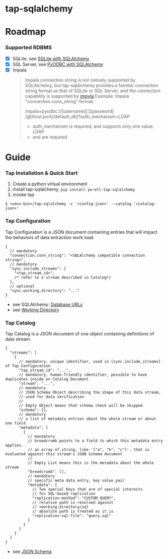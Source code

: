 # tap-sqlalchemy

# Roadmap

### Supported RDBMS

- [x] SQLite, see [SQLite with SQLAlchemy](https://docs.sqlalchemy.org/en/14/dialects/sqlite.html#connect-strings)
- [x] SQL Server, see [PyODBC with SQLAlchemy](https://docs.sqlalchemy.org/en/14/dialects/mssql.html#module-sqlalchemy.dialects.mssql.pyodbc)
- [x] Impala
  > Impala connection string is not natively supported by SQLAlchemy, but
  tap-sqlalchemy provides a familiar connection string format as that of SQLite or SQL Server, and the 
  connection capability is supported by [impyla](https://github.com/cloudera/impyla)
  > Example: 
  > Impala "connection.conn_string" format:
  > 
  > impala+pyodbc://[username][:][password][@]host:port[/default_db]?auth_mechanism=LDAP
  > 
  > - auth_mechanism is required, and supports only one value: LDAP
  > - <host> and <port> are required

# Guide

### Tap Installation & Quick Start

1. Create a python virtual environment
2. install tap-sqlalchemy, `pip install yw-etl-tap-sqlalchemy`
3. invoke tap

```shell
$ <venv-bin>/tap-sqlalchemy -c '<config-json>' --catalog '<catalog-json>'
```

### Tap Configuration

Tap Configuration is a JSON document containing entries that will impact the behaviors of data extraction work load.

```json5
{
  // mandatory
  "connection.conn_string": "<SQLAlchemy compatible connection string>",
  // mandatory
  "sync.include_streams": [ 
    "<tap_stream_id>", 
    /* refer to a stream described in Catalog*/ 
  ],
  // optional
  "sync.working_directory": "..."
}
```
* see SQLAlchemy: [Database URLs](https://docs.sqlalchemy.org/en/14/core/engines.html#database-urls)
* see [Working Directory](https://github.com/YiwenData/tap-sqlalchemy/issues/2) 

### Tap Catalog

Tap Catalog is a JSON document of one object containing definitions of data stream. 

```json5
{
  "streams": [
    {
      // mandatory, unique identifier, used in [sync.include_streams] of Tap Configuration
      "tap_stream_id": "...",
      // mandatory, human-friendly identifier, possible to have duplicates inside on Catalog Document
      "stream": "...",
      // mandatory
      // JSON Schema Object describing the shape of this data stream,
      // used for data verification
      // 
      // Empty Object means that schema check will be skipped
      "schema": {},
      // mandatory
      // a list of metadata entries about the whole stream or about one field
      "metadata": [
        {
          // mandatory
          // breadcrumb points to a field to which this metadata entry applies.
          // an array of string, like '["a", "b", "c"]', that is evaluated against this stream's JSON Schema document
          // 
          // Empty List means this is the metadata about the whole stream
          "breadcrumb": [],
          // mandatory
          // specific meta data entry, key value pair
          "metadata": {
            // Two special Keys that are of special interests
            // for SQL-based replication
            "replication-method": "CUSTOM_QUERY", 
            // relative path is resolved against
            // <working-directory/sql
            // absolute path is treated as it is
            "replication-sql-file": "query.sql"
          }
        }
      ]
    }
  ]
}
```

* see [JSON Schema](http://json-schema.org/)
